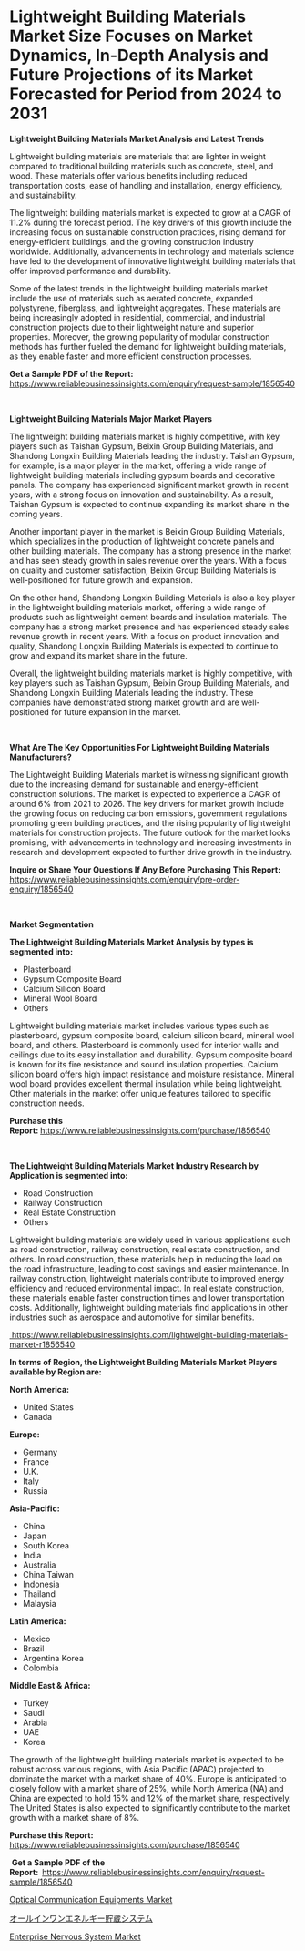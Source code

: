 <p><h1>Lightweight Building Materials Market Size Focuses on Market Dynamics, In-Depth Analysis and Future Projections of its Market Forecasted for Period from 2024 to 2031</h1></p><p><strong>Lightweight Building Materials Market Analysis and Latest Trends</strong></p>
<p><p>Lightweight building materials are materials that are lighter in weight compared to traditional building materials such as concrete, steel, and wood. These materials offer various benefits including reduced transportation costs, ease of handling and installation, energy efficiency, and sustainability.</p><p>The lightweight building materials market is expected to grow at a CAGR of 11.2% during the forecast period. The key drivers of this growth include the increasing focus on sustainable construction practices, rising demand for energy-efficient buildings, and the growing construction industry worldwide. Additionally, advancements in technology and materials science have led to the development of innovative lightweight building materials that offer improved performance and durability.</p><p>Some of the latest trends in the lightweight building materials market include the use of materials such as aerated concrete, expanded polystyrene, fiberglass, and lightweight aggregates. These materials are being increasingly adopted in residential, commercial, and industrial construction projects due to their lightweight nature and superior properties. Moreover, the growing popularity of modular construction methods has further fueled the demand for lightweight building materials, as they enable faster and more efficient construction processes.</p></p>
<p><strong>Get a Sample PDF of the Report:&nbsp;</strong> <a href="https://www.reliablebusinessinsights.com/enquiry/request-sample/1856540">https://www.reliablebusinessinsights.com/enquiry/request-sample/1856540</a></p>
<p>&nbsp;</p>
<p><strong>Lightweight Building Materials Major Market Players</strong></p>
<p><p>The lightweight building materials market is highly competitive, with key players such as Taishan Gypsum, Beixin Group Building Materials, and Shandong Longxin Building Materials leading the industry. Taishan Gypsum, for example, is a major player in the market, offering a wide range of lightweight building materials including gypsum boards and decorative panels. The company has experienced significant market growth in recent years, with a strong focus on innovation and sustainability. As a result, Taishan Gypsum is expected to continue expanding its market share in the coming years.</p><p>Another important player in the market is Beixin Group Building Materials, which specializes in the production of lightweight concrete panels and other building materials. The company has a strong presence in the market and has seen steady growth in sales revenue over the years. With a focus on quality and customer satisfaction, Beixin Group Building Materials is well-positioned for future growth and expansion.</p><p>On the other hand, Shandong Longxin Building Materials is also a key player in the lightweight building materials market, offering a wide range of products such as lightweight cement boards and insulation materials. The company has a strong market presence and has experienced steady sales revenue growth in recent years. With a focus on product innovation and quality, Shandong Longxin Building Materials is expected to continue to grow and expand its market share in the future.</p><p>Overall, the lightweight building materials market is highly competitive, with key players such as Taishan Gypsum, Beixin Group Building Materials, and Shandong Longxin Building Materials leading the industry. These companies have demonstrated strong market growth and are well-positioned for future expansion in the market.</p></p>
<p>&nbsp;</p>
<p><strong>What Are The Key Opportunities For Lightweight Building Materials Manufacturers?</strong></p>
<p><p>The Lightweight Building Materials market is witnessing significant growth due to the increasing demand for sustainable and energy-efficient construction solutions. The market is expected to experience a CAGR of around 6% from 2021 to 2026. The key drivers for market growth include the growing focus on reducing carbon emissions, government regulations promoting green building practices, and the rising popularity of lightweight materials for construction projects. The future outlook for the market looks promising, with advancements in technology and increasing investments in research and development expected to further drive growth in the industry.</p></p>
<p><strong>Inquire or Share Your Questions If Any Before Purchasing This Report:</strong> <a href="https://www.reliablebusinessinsights.com/enquiry/pre-order-enquiry/1856540">https://www.reliablebusinessinsights.com/enquiry/pre-order-enquiry/1856540</a></p>
<p>&nbsp;</p>
<p><strong>Market Segmentation</strong></p>
<p><strong>The Lightweight Building Materials Market Analysis by types is segmented into:</strong></p>
<p><ul><li>Plasterboard</li><li>Gypsum Composite Board</li><li>Calcium Silicon Board</li><li>Mineral Wool Board</li><li>Others</li></ul></p>
<p><p>Lightweight building materials market includes various types such as plasterboard, gypsum composite board, calcium silicon board, mineral wool board, and others. Plasterboard is commonly used for interior walls and ceilings due to its easy installation and durability. Gypsum composite board is known for its fire resistance and sound insulation properties. Calcium silicon board offers high impact resistance and moisture resistance. Mineral wool board provides excellent thermal insulation while being lightweight. Other materials in the market offer unique features tailored to specific construction needs.</p></p>
<p><strong>Purchase this Report:&nbsp;</strong><a href="https://www.reliablebusinessinsights.com/purchase/1856540">https://www.reliablebusinessinsights.com/purchase/1856540</a></p>
<p>&nbsp;</p>
<p><strong>The Lightweight Building Materials Market Industry Research by Application is segmented into:</strong></p>
<p><ul><li>Road Construction</li><li>Railway Construction</li><li>Real Estate Construction</li><li>Others</li></ul></p>
<p><p>Lightweight building materials are widely used in various applications such as road construction, railway construction, real estate construction, and others. In road construction, these materials help in reducing the load on the road infrastructure, leading to cost savings and easier maintenance. In railway construction, lightweight materials contribute to improved energy efficiency and reduced environmental impact. In real estate construction, these materials enable faster construction times and lower transportation costs. Additionally, lightweight building materials find applications in other industries such as aerospace and automotive for similar benefits.</p></p>
<p><a href="https://www.reliablebusinessinsights.com/lightweight-building-materials-market-r1856540">&nbsp;https://www.reliablebusinessinsights.com/lightweight-building-materials-market-r1856540</a></p>
<p><strong>In terms of Region, the Lightweight Building Materials Market Players available by Region are:</strong></p>
<p>
    <p> <strong> North America: </strong>
        <ul>
            <li>United States</li>
            <li>Canada</li>
        </ul>
        </p> 
    <p> <strong> Europe: </strong>
        <ul>
            <li>Germany</li>
            <li>France</li>
            <li>U.K.</li>
            <li>Italy</li>
            <li>Russia</li>
        </ul>
        </p> 
    <p> <strong> Asia-Pacific: </strong>
        <ul>
            <li>China</li>
            <li>Japan</li>
            <li>South Korea</li>
            <li>India</li>
            <li>Australia</li>
            <li>China Taiwan</li>
            <li>Indonesia</li>
            <li>Thailand</li>
            <li>Malaysia</li>
        </ul>
        </p> 
    <p> <strong> Latin America: </strong>
        <ul>
            <li>Mexico</li>
            <li>Brazil</li>
            <li>Argentina Korea</li>
            <li>Colombia</li>
        </ul>
        </p> 
    <p> <strong> Middle East & Africa: </strong>
        <ul>
            <li>Turkey</li>
            <li>Saudi</li>
            <li>Arabia</li>
            <li>UAE</li>
            <li>Korea</li>
        </ul>
    </p>
    </p>
<p><p>The growth of the lightweight building materials market is expected to be robust across various regions, with Asia Pacific (APAC) projected to dominate the market with a market share of 40%. Europe is anticipated to closely follow with a market share of 25%, while North America (NA) and China are expected to hold 15% and 12% of the market share, respectively. The United States is also expected to significantly contribute to the market growth with a market share of 8%.</p></p>
<p><strong>Purchase this Report: </strong><a href="https://www.reliablebusinessinsights.com/purchase/1856540">https://www.reliablebusinessinsights.com/purchase/1856540</a></p>
<p>&nbsp;<strong>Get a Sample PDF of the Report:&nbsp;&nbsp;</strong><a href="https://www.reliablebusinessinsights.com/enquiry/request-sample/1856540">https://www.reliablebusinessinsights.com/enquiry/request-sample/1856540</a></p>
<p><strong></strong></p>
<p><p><a href="https://www.linkedin.com/pulse/market-forecast-global-optical-communication-equipments-trends-bwbtc?trackingId=IChKdJHBlOu3eqCkm44Log%3D%3D">Optical Communication Equipments Market</a></p><p><a href="https://github.com/ihabdkwlxs948/Market-Research-Report-List-3/blob/main/1938280112094.md">オールインワンエネルギー貯蔵システム</a></p><p><a href="https://www.linkedin.com/pulse/strategic-insights-global-enterprise-nervous-system-market-0bidc?trackingId=%2BK06ZKPOYclvdcdFLq%2By2Q%3D%3D">Enterprise Nervous System Market</a></p></p>